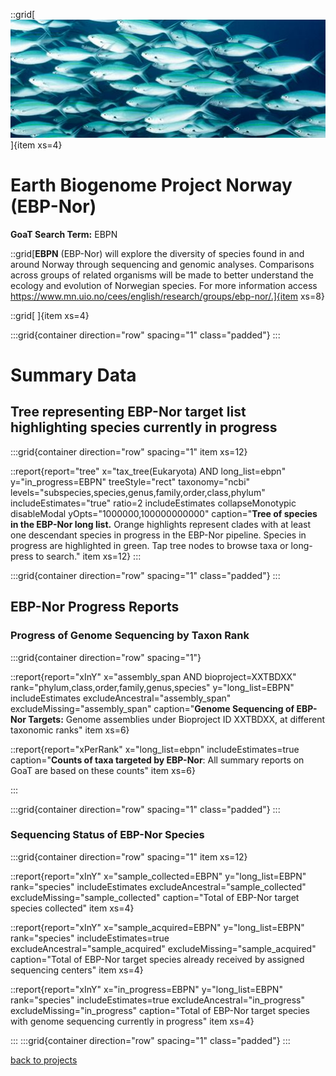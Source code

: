 
::grid[![GoaT](/static/images/ebpn.jpeg)]{item xs=4}

# Earth Biogenome Project Norway (EBP-Nor)
**GoaT Search Term:** EBPN


::grid[**EBPN** (EBP-Nor) will explore the diversity of species found in and around Norway through sequencing and genomic analyses. Comparisons across groups of related organisms will be made to better understand the ecology and evolution of Norwegian species. For more information access https://www.mn.uio.no/cees/english/research/groups/ebp-nor/.]{item xs=8}

::grid[ ]{item xs=4}


:::grid{container direction="row" spacing="1" class="padded"}
:::

# Summary Data

## Tree representing EBP-Nor target list highlighting species currently in progress

:::grid{container direction="row" spacing="1" item xs=12}

::report{report="tree" x="tax_tree(Eukaryota) AND long_list=ebpn" y="in_progress=EBPN" treeStyle="rect" taxonomy="ncbi" levels="subspecies,species,genus,family,order,class,phylum" includeEstimates="true" ratio=2 includeEstimates collapseMonotypic disableModal yOpts="1000000,100000000000" caption="**Tree of species in the EBP-Nor long list.** Orange highlights represent clades with at least one descendant species in progress in the EBP-Nor pipeline. Species in progress are highlighted in green. Tap tree nodes to browse taxa or long-press to search." item xs=12}
:::


:::grid{container direction="row" spacing="1" class="padded"}
:::

## EBP-Nor Progress Reports
### Progress of Genome Sequencing by Taxon Rank
:::grid{container direction="row" spacing="1"}

::report{report="xInY" x="assembly_span AND bioproject=XXTBDXX" rank="phylum,class,order,family,genus,species" y="long_list=EBPN" includeEstimates excludeAncestral="assembly_span" excludeMissing="assembly_span" caption="**Genome Sequencing of EBP-Nor Targets:** Genome assemblies under Bioproject ID XXTBDXX, at different taxonomic ranks" item xs=6}

::report{report="xPerRank" x="long_list=ebpn" includeEstimates=true caption="**Counts of taxa targeted by EBP-Nor**: All summary reports on GoaT are based on these counts" item xs=6}

:::

:::grid{container direction="row" spacing="1" class="padded"}
:::

### Sequencing Status of EBP-Nor Species

:::grid{container direction="row" spacing="1" item xs=12}

::report{report="xInY" x="sample_collected=EBPN" y="long_list=EBPN" rank="species" includeEstimates excludeAncestral="sample_collected" excludeMissing="sample_collected" caption="Total of EBP-Nor target species collected" item xs=4}

::report{report="xInY" x="sample_acquired=EBPN" y="long_list=EBPN" rank="species" includeEstimates=true excludeAncestral="sample_acquired" excludeMissing="sample_acquired" caption="Total of EBP-Nor target species already received by assigned sequencing centers" item xs=4}

::report{report="xInY" x="in_progress=EBPN" y="long_list=EBPN" rank="species" includeEstimates=true excludeAncestral="in_progress" excludeMissing="in_progress" caption="Total of EBP-Nor target species with genome sequencing currently in progress" item xs=4}

:::
:::grid{container direction="row" spacing="1" class="padded"}
:::



[back to projects](/projects)
